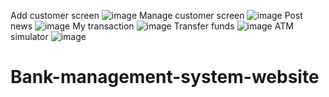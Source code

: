 Add customer screen
![image](https://github.com/Henali29/Bank-management-system-website/assets/109369015/608dc622-f906-4f7f-9d10-0066bbb5db07)
Manage customer screen
![image](https://github.com/Henali29/Bank-management-system-website/assets/109369015/757c4725-e37f-4b52-9446-bb767fd53209)
Post news
![image](https://github.com/Henali29/Bank-management-system-website/assets/109369015/2639084d-c67e-4b4b-af8f-df78aa11bdce)
My transaction
![image](https://github.com/Henali29/Bank-management-system-website/assets/109369015/99ea1c16-47c1-4ac8-9a43-a215d6447c84)
Transfer funds
![image](https://github.com/Henali29/Bank-management-system-website/assets/109369015/12469d4e-dcc4-466f-996d-776101cd77cd)
ATM simulator
![image](https://github.com/Henali29/Bank-management-system-website/assets/109369015/9e7b416a-cadb-4ecc-aef1-86fc2354af75)

# Bank-management-system-website
